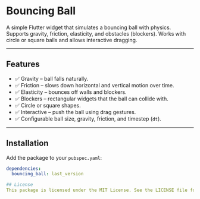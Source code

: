 # Bouncing Ball

A simple Flutter widget that simulates a bouncing ball with physics.  
Supports gravity, friction, elasticity, and obstacles (blockers). Works with circle or square balls
and allows interactive dragging.

---

## Features

- ✅ Gravity – ball falls naturally.
- ✅ Friction – slows down horizontal and vertical motion over time.
- ✅ Elasticity – bounces off walls and blockers.
- ✅ Blockers – rectangular widgets that the ball can collide with.
- ✅ Circle or square shapes.
- ✅ Interactive – push the ball using drag gestures.
- ✅ Configurable ball size, gravity, friction, and timestep (`dt`).

---

## Installation

Add the package to your `pubspec.yaml`:

```yaml
dependencies:
  bouncing_ball: last_version

## License
This package is licensed under the MIT License. See the LICENSE file for details.
